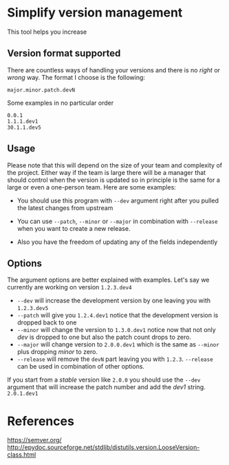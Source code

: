 # Simplify version management

This tool helps you increase 

## Version format supported

There are countless ways of handling your versions and there is no _right_ or 
_wrong_ way. The format I choose is  the following:

```
major.minor.patch.devN
```

Some examples in no particular order

```
0.0.1
1.1.1.dev1
30.1.1.dev5
```


## Usage
Please note that this will depend on the size of your team and complexity of the
project. Either way if the team is large there will be a manager that should 
control when the version is updated so in principle is the same for a large or 
even a one-person team. Here are some examples:

- You should use this program with `--dev` argument right after you pulled the
  latest changes from upstream

- You can use `--patch`, `--minor` or `--major` in combination with `--release`
  when you want to create a new release.

- Also you have the freedom of updating any of the fields independently


## Options
The argument options are better explained with examples. Let's say we currently are
working on version `1.2.3.dev4`

 - ``--dev`` will increase the development version by one leaving you with 
   `1.2.3.dev5`
 - ``--patch`` will give you `1.2.4.dev1` notice that the development version 
   is dropped back to one
 - ``--minor`` will change the version to `1.3.0.dev1` notice now that not only
   _dev_ is dropped to one but also the patch count drops to zero.
 - ``--major`` will change version to `2.0.0.dev1` which is the same as 
   `--minor` plus dropping _minor_ to zero.
 - ``--release`` will remove the `devN` part leaving you with `1.2.3`. `--release`
   can be used in combination of other options.
 
 If you start from a _stable_ version like `2.0.0` you should use the `--dev` 
 argument that will increase the patch number and add the _dev1_ string. `2.0.1.dev1`


# References
https://semver.org/
http://epydoc.sourceforge.net/stdlib/distutils.version.LooseVersion-class.html